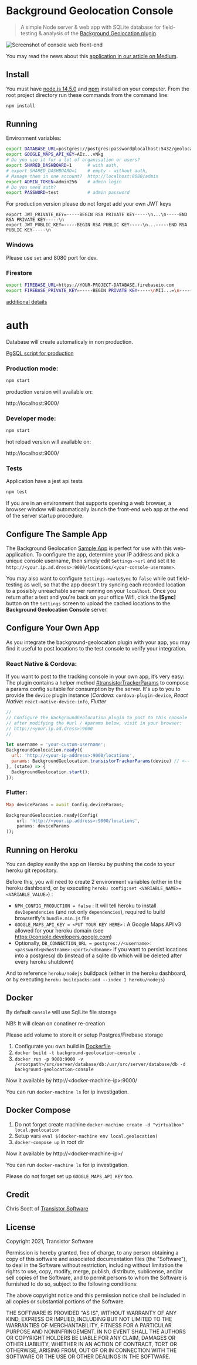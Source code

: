 # Background Geolocation Console

> A simple Node server & web app with SQLite database for field-testing & analysis of the [Background Geolocation plugin](https://github.com/transistorsoft/cordova-background-geolocation-lt).

![Screenshot of console web front-end](https://cdn-images-1.medium.com/max/1600/1*LQjGoP0SgXOrqJvjy58EkQ.png)

You may read the news about this [application in our article on Medium](https://medium.com/@transistorsoft/background-geolocation-console-45796532c2ee).

## Install

You must have [node.js 14.5.0](https://nodejs.org/en/blog/release/v14.5.0/) and [npm](https://www.npmjs.org/) installed on your computer.
From the root project directory run these commands from the command line:

```bash
npm install
```

## Running

Environment variables:
```bash
export DATABASE_URL=postgres://postgres:password@localhost:5432/geolocation
export GOOGLE_MAPS_API_KEY=AIz...vNkg
# Do you use it for a lot of organisation or users?
export SHARED_DASHBOARD=1      # with auth,
# export SHARED_DASHBOARD=1    # empty - without auth,
# Manage them in one account?  http://localhost:8080/admin
export ADMIN_TOKEN=admin256    # admin login
# Do you need auth?
export PASSWORD=test           # admin password
```

For production version please do not forget add your own JWT keys

```
export JWT_PRIVATE_KEY=-----BEGIN RSA PRIVATE KEY-----\n...\n-----END RSA PRIVATE KEY-----\n
export JWT_PUBLIC_KEY=-----BEGIN RSA PUBLIC KEY-----\n...-----END RSA PUBLIC KEY-----\n
```

### Windows

Please use `set` and 8080 port for dev.

### Firestore

```bash
export FIREBASE_URL=https://YOUR-PROJECT-DATABASE.firebaseio.com
export FIREBASE_PRIVATE_KEY=-----BEGIN PRIVATE KEY-----\nMII...=\n-----END PRIVATE KEY-----\n
```

[additional details](./src/server/firebase/README.md)

# auth


Database will create automaticaly in non production.

[PgSQL script for production](./postgres/create.sql)

### Production mode:

```bash
npm start
```

production version will available on:

http://localhost:9000/

### Developer mode:

```bash
npm start
```

hot reload version will available on:

http://localhost:9000/


### Tests

Application have a jest api tests

```bash
npm test
```

If you are in an environment that supports opening a web browser, a browser window will automatically launch the front-end web app at the end of the server startup procedure.

## Configure The Sample App

The Background Geolocation [Sample App](https://github.com/transistorsoft/cordova-background-geolocation-SampleApp) is perfect for use with this web-application.  To configure the app, determine your IP address and pick a unique console username, then simply edit `Settings->url` and set it to `http://<your.ip.ad.dress>:9000/locations/<your-console-username>`.

You may also want to configure `Settings->autoSync` to `false` while out field-testing as well, so that the app doesn't try syncing each recorded location to a possibly unreachable server running on your `localhost`.  Once you return after a test and you're back on your office Wifi, click the **[Sync]** button on the `Settings` screen to upload the cached locations to the **Background Geolocation Console** server.

## Configure Your Own App

As you integrate the background-geolocation plugin with your app, you may find it useful to post locations to the test console to verify your integration.

### React Native &amp; Cordova:
If you want to post to the tracking console in your own app, it’s very easy: The plugin contains a helper method [#transistorTrackerParams](https://transistorsoft.github.io/react-native-background-geolocation-android/classes/_react_native_background_geolocation_android_.backgroundgeolocation.html#transistortrackerparams) to compose a params config suitable for consumption by the server.  It's up to you to provide the `device` plugin instance (*Cordova*: `cordova-plugin-device`, *React Native*: `react-native-device-info`, *Flutter*

```javascript
//
// Configure the BackgroundGeolocation plugin to post to this console
// after modifying the #url / #params below, visit in your browser:
// http://<your.ip.ad.dress>:9000
//

let username = 'your-custom-username';
BackgroundGeolocation.ready({
  url: 'http://<your-ip-address>:9000/locations',
  params: BackgroundGeolocation.transistorTrackerParams(device) // <-- device plugin instance.
}, (state) => {
  BackgroundGeolocation.start();
});
```

### Flutter:
```dart
Map deviceParams = await Config.deviceParams;

BackgroundGeolocation.ready(Config(
    url: 'http://<your.ip.address>:9000/locations',
    params: deviceParams
));
```

## Running on Heroku

You can deploy easily the app on Heroku by pushing the code to your heroku git repository.

Before this, you will need to create 2 environment variables (either in the heroku dashboard, or by executing `heroku config:set <VARIABLE_NAME>=<VARIABLE_VALUE>`) :

- `NPM_CONFIG_PRODUCTION = false` : It will tell heroku to install `devDependencies` (and not only `dependencies`), required to build browserify's `bundle.min.js` file
- `GOOGLE_MAPS_API_KEY = <PUT YOUR KEY HERE>` : A Google Maps API v3 allowed for your heroku domain (see <https://console.developers.google.com>)
- Optionally, `DB_CONNECTION_URL = postgres://<username>:<password>@<hostname>:<port>/<dbname>` if you want to persist locations
  into a postgresql db (instead of a sqlite db which will be deleted after every heroku shutdown)

And to reference `heroku/nodejs` buildpack (either in the heroku dashboard, or by executing `heroku buildpacks:add --index 1 heroku/nodejs`)

## Docker

By default `console` will use SqlLite file storage

NB!: It will clean on conatiner re-creation

Please add volume to store it or setup Postgres/Firebase storage

1. Configurate you own build in [Dockerfile](./Dockerfile)
2. `docker build -t background-geolocation-console .`
3. `docker run -p 9000:9000 -v /<rootpath>/src/server/database/db:/usr/src/server/database/db -d background-geolocation-console`

Now it available by http://&lt;docker-machine-ip&gt;:9000/

You can run `docker-machine ls` for ip investigation.

## Docker Compose

1) Do not forget create machine `docker-machine create -d "virtualbox" local.geolocation`
2) Setup vars `eval $(docker-machine env local.geolocation)`
3) `docker-compose up` in root dir

Now it available by http://&lt;docker-machine-ip&gt;/

You can run `docker-machine ls` for ip investigation.

Please do not forget set up `GOOGLE_MAPS_API_KEY` too.

## Credit

Chris Scott of [Transistor Software](http://transistorsoft.com)

## License

Copyright 2021, Transistor Software

Permission is hereby granted, free of charge, to any person obtaining a copy of this software and associated documentation files (the "Software"), to deal in the Software without restriction, including without limitation the rights to use, copy, modify, merge, publish, distribute, sublicense, and/or sell copies of the Software, and to permit persons to whom the Software is furnished to do so, subject to the following conditions:

The above copyright notice and this permission notice shall be included in all copies or substantial portions of the Software.

THE SOFTWARE IS PROVIDED "AS IS", WITHOUT WARRANTY OF ANY KIND, EXPRESS OR IMPLIED, INCLUDING BUT NOT LIMITED TO THE WARRANTIES OF MERCHANTABILITY, FITNESS FOR A PARTICULAR PURPOSE AND NONINFRINGEMENT. IN NO EVENT SHALL THE AUTHORS OR COPYRIGHT HOLDERS BE LIABLE FOR ANY CLAIM, DAMAGES OR OTHER LIABILITY, WHETHER IN AN ACTION OF CONTRACT, TORT OR OTHERWISE, ARISING FROM, OUT OF OR IN CONNECTION WITH THE SOFTWARE OR THE USE OR OTHER DEALINGS IN THE SOFTWARE.
